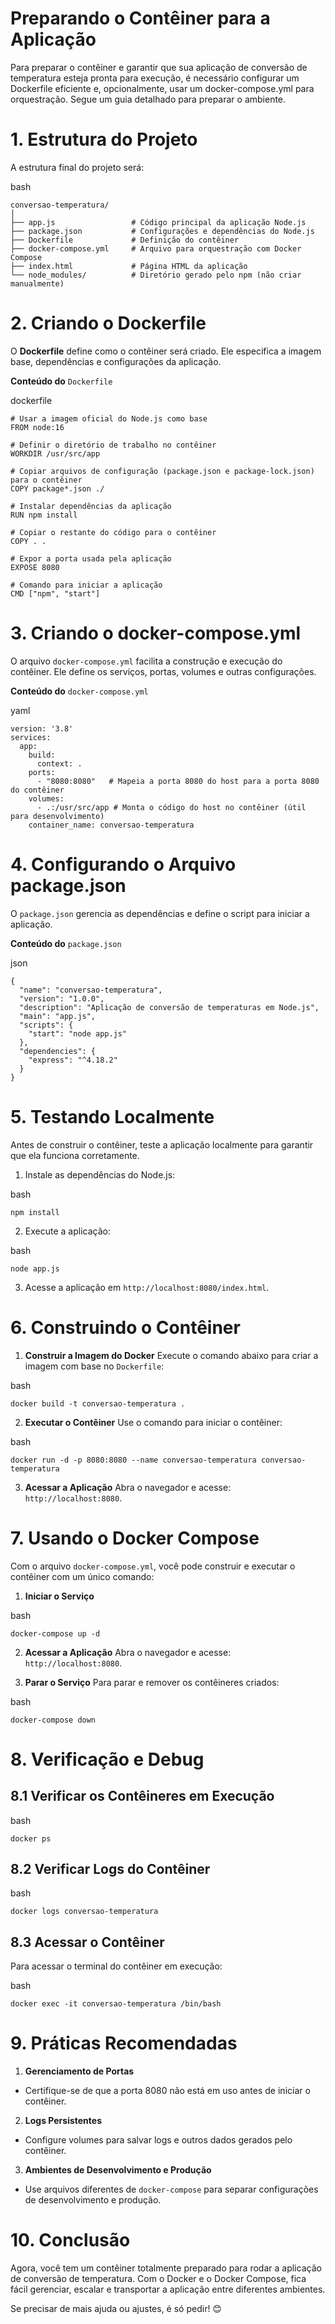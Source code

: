 # Preparando o Contêiner para a Aplicação
Para preparar o contêiner e garantir que sua aplicação de conversão de temperatura esteja pronta para execução, é necessário configurar um Dockerfile eficiente e, opcionalmente, usar um docker-compose.yml para orquestração. Segue um guia detalhado para preparar o ambiente.

# 1. Estrutura do Projeto
A estrutura final do projeto será:

bash
```
conversao-temperatura/
│
├── app.js                 # Código principal da aplicação Node.js
├── package.json           # Configurações e dependências do Node.js
├── Dockerfile             # Definição do contêiner
├── docker-compose.yml     # Arquivo para orquestração com Docker Compose
├── index.html             # Página HTML da aplicação
└── node_modules/          # Diretório gerado pelo npm (não criar manualmente)
```
# 2. Criando o Dockerfile
O **Dockerfile** define como o contêiner será criado. Ele especifica a imagem base, dependências e configurações da aplicação.

**Conteúdo do** `Dockerfile`

dockerfile
```
# Usar a imagem oficial do Node.js como base
FROM node:16

# Definir o diretório de trabalho no contêiner
WORKDIR /usr/src/app

# Copiar arquivos de configuração (package.json e package-lock.json) para o contêiner
COPY package*.json ./

# Instalar dependências da aplicação
RUN npm install

# Copiar o restante do código para o contêiner
COPY . .

# Expor a porta usada pela aplicação
EXPOSE 8080

# Comando para iniciar a aplicação
CMD ["npm", "start"]
```
# 3. Criando o docker-compose.yml
O arquivo `docker-compose.yml` facilita a construção e execução do contêiner. Ele define os serviços, portas, volumes e outras configurações.

**Conteúdo do** `docker-compose.yml`

yaml
```
version: '3.8'
services:
  app:
    build:
      context: .
    ports:
      - "8080:8080"   # Mapeia a porta 8080 do host para a porta 8080 do contêiner
    volumes:
      - .:/usr/src/app # Monta o código do host no contêiner (útil para desenvolvimento)
    container_name: conversao-temperatura
```
# 4. Configurando o Arquivo package.json
O `package.json` gerencia as dependências e define o script para iniciar a aplicação.

**Conteúdo do** `package.json`

json
```
{
  "name": "conversao-temperatura",
  "version": "1.0.0",
  "description": "Aplicação de conversão de temperaturas em Node.js",
  "main": "app.js",
  "scripts": {
    "start": "node app.js"
  },
  "dependencies": {
    "express": "^4.18.2"
  }
}
```
# 5. Testando Localmente
Antes de construir o contêiner, teste a aplicação localmente para garantir que ela funciona corretamente.

1. Instale as dependências do Node.js:

bash
```
npm install
```
2. Execute a aplicação:

bash
```
node app.js
```
3. Acesse a aplicação em `http://localhost:8080/index.html`.

# 6. Construindo o Contêiner
1. **Construir a Imagem do Docker** Execute o comando abaixo para criar a imagem com base no `Dockerfile`:

bash
```
docker build -t conversao-temperatura .
```
2. **Executar o Contêiner** Use o comando para iniciar o contêiner:

bash
```
docker run -d -p 8080:8080 --name conversao-temperatura conversao-temperatura
```
3. **Acessar a Aplicação** Abra o navegador e acesse: `http://localhost:8080`.

# 7. Usando o Docker Compose
Com o arquivo `docker-compose.yml`, você pode construir e executar o contêiner com um único comando:

1. **Iniciar o Serviço**

bash
```
docker-compose up -d
```
2. **Acessar a Aplicação** Abra o navegador e acesse: `http://localhost:8080`.

3. **Parar o Serviço** Para parar e remover os contêineres criados:

bash
```
docker-compose down
```
# 8. Verificação e Debug
## 8.1 Verificar os Contêineres em Execução
bash
```
docker ps
```
## 8.2 Verificar Logs do Contêiner
bash
```
docker logs conversao-temperatura
```
## 8.3 Acessar o Contêiner
Para acessar o terminal do contêiner em execução:

bash
```
docker exec -it conversao-temperatura /bin/bash
```
# 9. Práticas Recomendadas
1. **Gerenciamento de Portas**
- Certifique-se de que a porta 8080 não está em uso antes de iniciar o contêiner.

2. **Logs Persistentes**
- Configure volumes para salvar logs e outros dados gerados pelo contêiner.

3. **Ambientes de Desenvolvimento e Produção**
- Use arquivos diferentes de `docker-compose` para separar configurações de desenvolvimento e produção.

# 10. Conclusão
Agora, você tem um contêiner totalmente preparado para rodar a aplicação de conversão de temperatura. Com o Docker e o Docker Compose, fica fácil gerenciar, escalar e transportar a aplicação entre diferentes ambientes.

Se precisar de mais ajuda ou ajustes, é só pedir! 😊